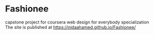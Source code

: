 # Fashionee
capstone project for coursera web design for everybody specialization
 <br> The site is published at https://nidaahamed.github.io/Fashionee/
